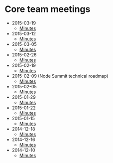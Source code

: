 # Core team meetings

* 2015-03-19
  - [Minutes](2015-03-19/minutes.html)
* 2015-03-12
  - [Minutes](2015-03-12/minutes.html)
* 2015-03-05
  - [Minutes](2015-03-05/minutes.html)
* 2015-02-26
  - [Minutes](2015-02-26/minutes.html)
* 2015-02-19
  - [Minutes](2015-02-19/minutes.html)
* 2015-02-09 (Node Summit technical roadmap)
  - [Minutes](2015-02-09/minutes.html)
* 2015-02-05
  - [Minutes](2015-02-05/minutes.html)
* 2015-01-29
  - [Minutes](2015-01-29/minutes.html)
* 2015-01-22
  - [Minutes](2015-01-22/minutes.html)
* 2015-01-15
  - [Minutes](2015-01-15/minutes.html)
* 2014-12-18
  - [Minutes](2014-12-18/minutes.html)
* 2014-12-16
  - [Minutes](2014-12-16/minutes.html)
* 2014-12-10
  - [Minutes](2014-12-10/minutes.html)
